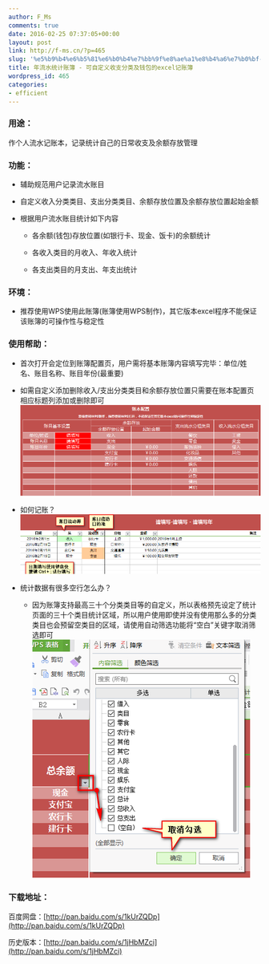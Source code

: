 ```yaml
---
author: F_Ms
comments: true
date: 2016-02-25 07:37:05+00:00
layout: post
link: http://f-ms.cn/?p=465
slug: '%e5%b9%b4%e6%b5%81%e6%b0%b4%e7%bb%9f%e8%ae%a1%e8%b4%a6%e7%b0%bf-%e5%8f%af%e8%87%aa%e5%ae%9a%e4%b9%89%e6%94%b6%e6%94%af%e5%88%86%e7%b1%bb%e5%8f%8a%e9%92%b1%e5%8c%85%e7%9a%84excel%e8%ae%b0%e8%b4%a6'
title: 年流水统计账簿 - 可自定义收支分类及钱包的excel记账簿
wordpress_id: 465
categories:
- efficient
---
```


### 用途：




作个人流水记账本，记录统计自己的日常收支及余额存放管理





### 功能：





	
  * 辅助规范用户记录流水账目

	
  * 自定义收入分类类目、支出分类类目、余额存放位置及余额存放位置起始金额

	
  * 根据用户流水账目统计如下内容

	
    * 各余额(钱包)存放位置(如银行卡、现金、饭卡)的余额统计

	
    * 各收入类目的月收入、年收入统计

	
    * 各支出类目的月支出、年支出统计







### 环境：





	
  * 推荐使用WPS使用此账簿(账簿使用WPS制作)，其它版本excel程序不能保证该账簿的可操作性与稳定性




### 使用帮助：





	
  * 首次打开会定位到账簿配置页，用户需将基本账簿内容填写完毕：单位/姓名、账目名称、账目年份(最重要)

	
  * 如需自定义添加删除收入/支出分类类目和余额存放位置只需要在账本配置页相应标题列添加或删除即可![账本配置](/img/post/wp/2016/02/账本配置.png)

	
  * 如何记账？![账目帮助](/img/post/wp/2016/02/账目帮助.png)

	
  * 统计数据有很多空行怎么办？

	
    * 因为账簿支持最高三十个分类类目等的自定义，所以表格预先设定了统计页面的三十个类目统计区域，所以用户使用即使并没有使用那么多的分类类目也会预留空类目的区域，请使用自动筛选功能将“空白”关键字取消筛选即可![自动筛选](/img/post/wp/2016/02/自动筛选.png)







### 下载地址：


百度网盘：[http://pan.baidu.com/s/1kUrZQDp](http://pan.baidu.com/s/1kUrZQDp)

历史版本：[http://pan.baidu.com/s/1jHbMZci](http://pan.baidu.com/s/1jHbMZci)
